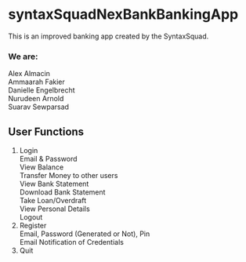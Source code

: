 # syntaxSquadNexBankBankingApp
This is an improved banking app created by the SyntaxSquad. <br>
### We are:
Alex Almacin<br>
Ammaarah Fakier <br>
Danielle Engelbrecht<br>
Nurudeen Arnold<br>
Suarav Sewparsad<br>

## User Functions

1) Login <br>
       Email & Password <br>
       View Balance <br>
       Transfer Money to other users<br>
       View Bank Statement<br>
       Download Bank Statement<br>
       Take Loan/Overdraft<br>
       View Personal Details<br>
       Logout<br>
3) Register <br>
   Email, Password (Generated or Not), Pin <br>
   Email Notification of Credentials <br>
5) Quit
